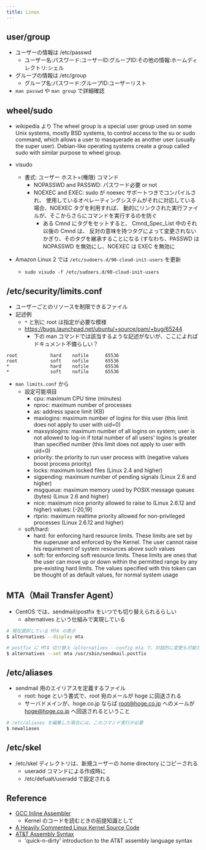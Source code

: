 ```yaml
---
title: Linux
---
```


## user/group
* ユーザーの情報は /etc/passwd
  * ユーザー名:パスワード:ユーザーID:グループID:その他の情報:ホームディレクトリ:シェル
* グループの情報は /etc/group
  * グループ名:パスワード:グループID:ユーザーリスト
* ```man passwd``` や ```man group``` で詳細確認

## wheel/sudo
* wikipedia より
The wheel group is a special user group used on some Unix systems, mostly BSD systems, to control access to the su or sudo command, which allows a user to masquerade as another user (usually the super user). Debian-like operating systems create a group called sudo with similar purpose to wheel group.

* visudo
  * 書式: ユーザー ホスト=(権限) コマンド
    * NOPASSWD and PASSWD: パスワード必要 or not
    * NOEXEC and EXEC: sudo が noexec サポートつきでコンパイルされ、 使用しているオペレーティングシステムがそれに対応している場合、NOEXEC タグを利用すれば、 動的にリンクされた実行ファイルが、そこからさらにコマンドを実行するのを防ぐ
      * ある Cmnd にタグをセットすると、 Cmnd_Spec_List 中のそれ以後の Cmnd は、 反対の意味を持つタグによって変更されないかぎり、そのタグを継承することになる (すなわち、PASSWD は NOPASSWD を無効にし、NOEXEC は EXEC を無効に
* Amazon Linux 2 では ```/etc/sudoers.d/90-cloud-init-users``` を更新
  * ```sudo visudo -f /etc/sudoers.d/90-cloud-init-users```

## /etc/security/limits.conf
* ユーザーごとのリソースを制限できるファイル
* 記述例
  * ```*``` と別に root は指定が必要な模様
  * https://bugs.launchpad.net/ubuntu/+source/pam/+bug/65244
    * 下の man コマンドでは該当するような記述がないが、ここによればドキュメント不備らしい？
```
root            hard    nofile      65536
root            soft    nofile      65536
*               hard    nofile      65536
*               soft    nofile      65536
```
* ```man limits.conf``` から
  * 設定可能項目
    * cpu: maximum CPU time (minutes)
    * nproc: maximum number of processes
    * as: address space limit (KB)
    * maxlogins: maximum number of logins for this user (this limit does not apply to user with uid=0)
    * maxsyslogins: maximum number of all logins on system; user is not allowed to log-in if total number of all users' logins is greater than specified number (this limit does not apply to user with uid=0)
    * priority: the priority to run user process with (negative values boost process priority)
    * locks: maximum locked files (Linux 2.4 and higher)
    * sigpending: maximum number of pending signals (Linux 2.6 and higher)
    * msgqueue: maximum memory used by POSIX message queues (bytes) (Linux 2.6 and higher)
    * nice: maximum nice priority allowed to raise to (Linux 2.6.12 and higher) values: [-20,19]
    * rtprio: maximum realtime priority allowed for non-privileged processes (Linux 2.6.12 and higher)
  * soft/hard:
    * hard: for enforcing hard resource limits. These limits are set by the superuser and enforced by the Kernel. The user cannot raise his requirement of system resources above such values
    * soft: for enforcing soft resource limits. These limits are ones that the user can move up or down within the permitted range by any pre-existing hard limits. The values specified with this token can be thought of as default values, for normal system usage

## MTA（Mail Transfer Agent）
* CentOS では、sendmail/postfix をいつでも切り替えられるらしい
  * alternatives という仕組みで実現している
``` bash
# 現在選択している MTA の表示
$ alternatives --display mta

# postfix に MTA 切り替え（alternatives --config mta で、対話的に変更も可能だが、ワンライナーだと以下のように）
$ alternatives --set mta /usr/sbin/sendmail.postfix
```

## /etc/aliases
* sendmail 用のエイリアスを定義するファイル
  * root: hoge という書式で、root 宛のメールが hoge に回送される
  * サーバドメインが、hoge.co.jp ならば root@hoge.co.jp へのメールが hoge@hoge.co.jp へ回送されるということ

``` bash
# /etc/aliases を編集した場合には、このコマンド実行が必要
$ newaliases
```

## /etc/skel
* /etc/skel ディレクトリは、新規ユーザーの home directory にコピーされる
  * useradd コマンドによる作成時に
  * /etc/defualt/useradd で設定される

## Reference
* [GCC Inline Assembler](http://caspar.hazymoon.jp/OpenBSD/annex/gcc_inline_asm.html)
  * Kernel のコードを読むときの前提知識として
* [A Heavily Commented Linux Kernel Source Code](http://oldlinux.org/download/ECLK-5.0-WithCover.pdf)
* [AT&T Assembly Syntax](http://web.archive.org/web/20080215230650/http://sig9.com/articles/att-syntax)
  * 'quick-n-dirty' introduction to the AT&T assembly language syntax